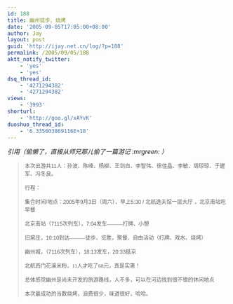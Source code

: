 ```yaml
---
id: 188
title: 幽州徒步、烧烤
date: '2005-09-05T17:05:00+08:00'
author: Jay
layout: post
guid: 'http://ijay.net.cn/log/?p=188'
permalink: /2005/09/05/188
aktt_notify_twitter:
    - 'yes'
    - 'yes'
dsq_thread_id:
    - '4271294382'
    - '4271294382'
views:
    - '3993'
shorturl:
    - 'http://goo.gl/xAYvK'
duoshuo_thread_id:
    - '6.335603869116E+18'
---
```


<em>引用（偷懒了，直接从师兄那儿偷了一篇游记 :mrgreen: ）</em>
<blockquote>
<div>

<span style="font-family: Arial; font-size: xx-small;"><span style="font-size: 9pt; font-family: Arial;">本次出游共11</span></span><span style="font-family: 宋体; font-size: xx-small;"><span style="font-size: 9pt; font-family: 宋体;">人：孙波、陈峰、杨柳、王剑白、李智伟、徐佳晶、李敏</span></span><span style="font-family: 宋体; font-size: xx-small;"><span style="font-size: 9pt; font-family: 宋体;">、周琼琼、于建军、冯冬良。</span></span>

<span style="font-family: 宋体; font-size: xx-small;"><span style="font-size: 9pt; font-family: 宋体;">行程：</span></span>

<span style="font-family: 宋体; font-size: xx-small;"></span><span style="font-family: Arial; font-size: xx-small;"><span style="font-size: 9pt; font-family: Arial;"><span><span style="font-family: Times New Roman; font-size: xx-small;"><span style="font-style: normal; font-variant: normal; font-weight: normal; font-size: 7pt; line-height: normal; font-size-adjust: none; font-stretch: normal; font-family: 'Times New Roman';"> </span></span></span></span></span><span style="font-family: 宋体; font-size: xx-small;"><span style="font-size: 9pt; font-family: 宋体;">集合时间</span></span><span style="font-family: Arial; font-size: xx-small;"><span style="font-size: 9pt; font-family: Arial;">/</span></span><span style="font-family: 宋体; font-size: xx-small;"><span style="font-size: 9pt; font-family: 宋体;">地点：</span></span><span style="font-family: Arial; font-size: xx-small;"><span style="font-size: 9pt; font-family: Arial;">2005</span></span><span style="font-family: 宋体; font-size: xx-small;"><span style="font-size: 9pt; font-family: 宋体;">年</span></span><span style="font-family: Arial; font-size: xx-small;"><span style="font-size: 9pt; font-family: Arial;">9</span></span><span style="font-family: 宋体; font-size: xx-small;"><span style="font-size: 9pt; font-family: 宋体;">月</span></span><span style="font-family: Arial; font-size: xx-small;"><span style="font-size: 9pt; font-family: Arial;">3</span></span><span style="font-family: 宋体; font-size: xx-small;"><span style="font-size: 9pt; font-family: 宋体;">日</span></span><span style="font-family: 宋体; font-size: xx-small;"><span style="font-size: 9pt; font-family: 宋体;">（周六），早上</span></span><span style="font-family: Arial; font-size: xx-small;"><span style="font-size: 9pt; font-family: Arial;">5:30 / </span></span><span style="font-family: 宋体; font-size: xx-small;"><span style="font-size: 9pt; font-family: 宋体;">北航逸夫馆一层大厅</span></span><span style="font-family: Arial; font-size: xx-small;"><span style="font-size: 9pt; font-family: Arial;"> </span></span><span style="font-family: 宋体; font-size: xx-small;"><span style="font-size: 9pt; font-family: 宋体;">，北京南站吃早餐</span></span>

<span style="font-family: 宋体; font-size: xx-small;"><span style="font-size: 9pt; font-family: 宋体;">北京南站（</span></span><span style="font-family: Arial; font-size: xx-small;"><span style="font-size: 9pt; font-family: Arial;">7115</span></span><span style="font-family: 宋体; font-size: xx-small;"><span style="font-size: 9pt; font-family: 宋体;">次列车），</span></span><span style="font-family: Arial; font-size: xx-small;"><span style="font-size: 9pt; font-family: Arial;">7:04</span></span><span style="font-family: 宋体; font-size: xx-small;"><span style="font-size: 9pt; font-family: 宋体;">发车―――打牌、小憩</span></span>

<span style="font-family: 宋体; font-size: xx-small;"><span style="font-size: 9pt; font-family: 宋体;">旧窝庄，</span></span><span style="font-family: Arial; font-size: xx-small;"><span style="font-size: 9pt; font-family: Arial;">10:10</span></span><span style="font-family: 宋体; font-size: xx-small;"><span style="font-size: 9pt; font-family: 宋体;">到达―――徒步、览胜，</span></span><span style="font-family: 宋体; font-size: xx-small;"><span style="font-size: 9pt; font-family: 宋体;">聚餐、自由活动（打牌、戏水、烧烤）</span></span>

<span style="font-family: Arial; font-size: xx-small;"><span style="font-size: 9pt; font-family: Arial;"><span><span style="font-family: Times New Roman; font-size: xx-small;"><span style="font-style: normal; font-variant: normal; font-weight: normal; font-size: 7pt; line-height: normal; font-size-adjust: none; font-stretch: normal; font-family: 'Times New Roman';"> </span></span></span></span></span><span style="font-family: 宋体; font-size: xx-small;"><span style="font-size: 9pt; font-family: 宋体;">幽州城，（</span></span><span style="font-family: Arial; font-size: xx-small;"><span style="font-size: 9pt; font-family: Arial;">7116</span></span><span style="font-family: 宋体; font-size: xx-small;"><span style="font-size: 9pt; font-family: 宋体;">次列车），</span></span><span style="font-family: Arial; font-size: xx-small;"><span style="font-size: 9pt; font-family: Arial;">18:13</span></span><span style="font-family: 宋体; font-size: xx-small;"><span style="font-size: 9pt; font-family: 宋体;">发车，</span></span><span style="font-family: Arial; font-size: xx-small;"><span style="font-size: 9pt; font-family: Arial;">20:33</span></span><span style="font-family: 宋体; font-size: xx-small;"><span style="font-size: 9pt; font-family: 宋体;">抵京</span></span>

<span style="font-family: 宋体; font-size: xx-small;"><span style="font-size: 9pt; font-family: 宋体;">北航西门花溪米粉，11人才吃了68元，真是实惠！</span></span>

<span style="font-family: 宋体; font-size: xx-small;"></span>

<span style="font-family: 宋体; font-size: xx-small;"><span style="font-size: 9pt; font-family: 宋体;">总体感觉幽州是尚未开发的旅游路线，人不多，可以在河边找到很不错的休闲地点</span></span>

<span style="font-family: 宋体; font-size: xx-small;"><span style="font-size: 9pt; font-family: 宋体;">本次最成功的当数烧烤，浪费很少，味道很好，哈哈。</span></span></div></blockquote>